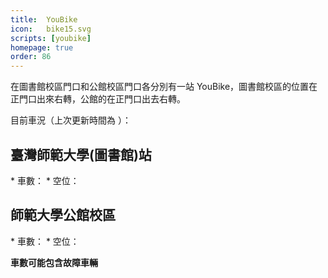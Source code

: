 ```yaml
---
title:	YouBike
icon:	bike15.svg
scripts: [youbike]
homepage: true
order: 86
---
```


在圖書館校區門口和公館校區門口各分別有一站 YouBike，圖書館校區的位置在正門口出來右轉，公館的在正門口出去右轉。

目前車況（上次更新時間為 <span id="yb_mday"></span>）：

## 臺灣師範大學(圖書館)站

<div id="yb_lib_i"></div>
* 車數：<span id="yb_lib_sbi"></span>
* 空位：<span id="yb_lib_bemp"></span>

## 師範大學公館校區

<div id="yb_gg_i"></div>
* 車數：<span id="yb_gg_sbi"></span>
* 空位：<span id="yb_gg_bemp"></span>

**車數可能包含故障車輛**
